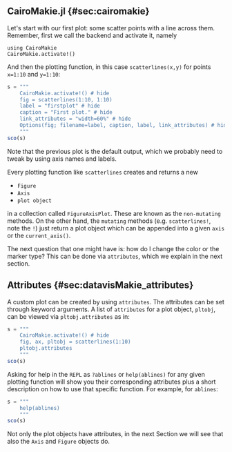## CairoMakie.jl {#sec:cairomakie}

Let's start with our first plot: some scatter points with a line across them.
Remember, first we call the backend and activate it, namely

```
using CairoMakie
CairoMakie.activate!()
```

And then the plotting function, in this case `scatterlines(x,y)` for points
`x=1:10` and `y=1:10`:

```jl
s = """
    CairoMakie.activate!() # hide
    fig = scatterlines(1:10, 1:10)
    label = "firstplot" # hide
    caption = "First plot." # hide
    link_attributes = "width=60%" # hide
    Options(fig; filename=label, caption, label, link_attributes) # hide
    """
sco(s)
```

Note that the previous plot is the default output, which we probably need to tweak by using axis names and labels.

Every plotting function like `scatterlines` creates and returns a new

- `Figure`
- `Axis` 
- `plot object` 

in a collection called `FigureAxisPlot`.
These are known as the `non-mutating` methods.
On the other hand, the `mutating` methods (e.g. `scatterlines!`, note the `!`) just return a plot object which can be appended into a given `axis` or the `current_axis()`.

The next question that one might have is: how do I change the color or the marker type?
This can be done via `attributes`, which we explain in the next section.

## Attributes {#sec:datavisMakie_attributes}

A custom plot can be created by using `attributes`.
The attributes can be set through keyword arguments.
A list of `attributes` for a plot object, `pltobj`, can be viewed via `pltobj.attributes` as in:

```jl
s = """
    CairoMakie.activate!() # hide
    fig, ax, pltobj = scatterlines(1:10)
    pltobj.attributes
    """
sco(s)
```

Asking for help in the `REPL` as `?ablines` or `help(ablines)` for any given plotting function will show you their corresponding attributes plus a short description on how to use that specific function.
For example, for `ablines`:

```jl
s = """
    help(ablines)
    """
sco(s)
```

Not only the plot objects have attributes, in the next Section we will see that also the `Axis` and `Figure` objects do.